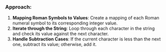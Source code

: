 ### Approach:

1.  **Mapping Roman Symbols to Values**: Create a mapping of each Roman numeral symbol to its corresponding integer value.
2.  **Iterate through the String**: Loop through each character in the string and check its value against the next character.
3.  **Handle Subtraction Cases**: If the current character is less than the next one, subtract its value; otherwise, add it.
